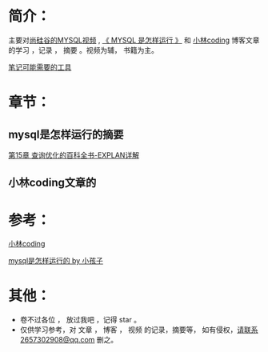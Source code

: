 # 简介：

主要对[尚硅谷的MYSQL视频](https://www.bilibili.com/video/BV1iq4y1u7vj/?spm_id_from=333.337.search-card.all.click&vd_source=9851bd0835747a55fe320a437e4fd0a9) ,  [《 MYSQL 是怎样运行 》](https://book.douban.com/subject/35231266/) 和 [小林coding](https://xiaolincoding.com/mysql/) 博客文章的学习 ，记录  ， 摘要 。视频为辅， 书籍为主。

[笔记可能需要的工具](https://www.mindmanager.com/en/pages/mind-mapping-b6/?x-source=ppc&gclid=CjwKCAjwtKmaBhBMEiwAyINuwONwrNDIw_O_-MwCOjO5Ef0CUssebtf21H22Po9rguKAC07A3ZSrLRoC0jAQAvD_BwE)

# 章节：

## mysql是怎样运行的摘要

[第15章 查询优化的百科全书-EXPLAN详解](https://github.com/sansuitaibai/CS/tree/main/%E6%95%B0%E6%8D%AE%E5%BA%93/Mysql%E6%98%AF%E6%80%8E%E6%A0%B7%E8%BF%90%E8%A1%8C%E7%9A%84/A/%E7%AC%AC15%E7%AB%A0)

## 小林coding文章的





# 参考：

[小林coding](https://xiaolincoding.com/)

[mysql是怎样运行的 by 小孩子](https://book.douban.com/subject/35231266/)



# 其他：

* 卷不过各位 ， 放过我吧 ，记得 star 。
* 仅供学习参考，对 文章 ， 博客 ， 视频 的记录，摘要等，  如有侵权，请联系2657302908@qq.com 删之。




